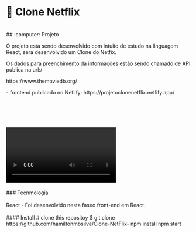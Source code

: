 # :pushpin: Clone Netflix
<br/>
## :computer: Projeto

<p>O projeto esta sendo desenvolvido com intuito de estudo na linguagem React, será desenvolvido um Clone do Netfix. </p>
<p>Os dados para preenchimento da informações estão sendo chamado de API publica na url:/<p>
  https://www.themoviedb.org/

<p>- frontend publicado no Netlify: https://projetoclonenetflix.netlify.app/</p>
<br/><br/>
<h1>
<video src="https://projetoclonenetflix.netlify.app/">
</h1>
### Tecnmologia
<br/><br/>
React 
- Foi desenvolvido nesta faseo front-end em React.
<br/><br/>
#### Install
# clone this repositoy
$ git clone https://github.com/hamiltonmbsilva/Clone-NetFlix-
npm install
npm start





